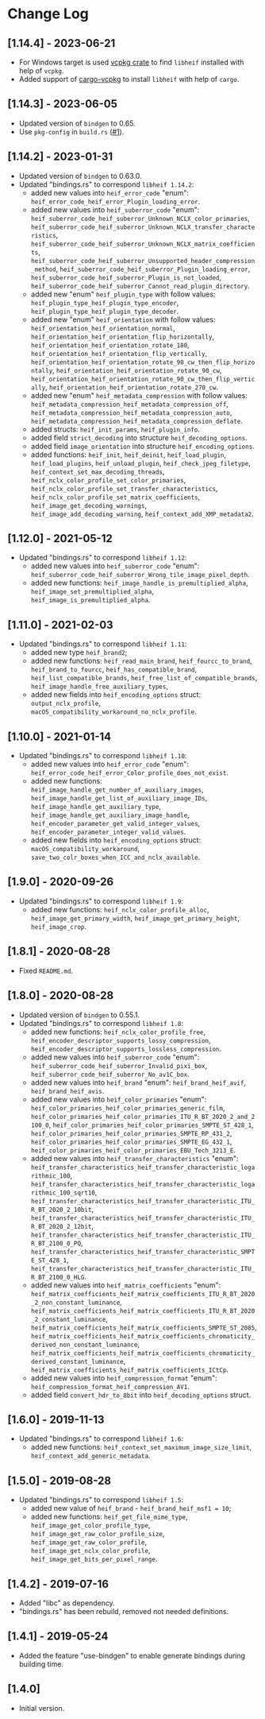 # Change Log

## [1.14.4] - 2023-06-21

- For Windows target is used [vcpkg crate](https://crates.io/crates/vcpkg) 
  to find `libheif` installed with help of `vcpkg`.
- Added support of [cargo-vcpkg](https://crates.io/crates/cargo-vcpkg)
  to install `libheif` with help of `cargo`.

## [1.14.3] - 2023-06-05

- Updated version of `bindgen` to 0.65.
- Use `pkg-config` in `build.rs` ([#1](https://github.com/Cykooz/libheif-sys/pull/1)).

## [1.14.2] - 2023-01-31

- Updated version of `bindgen` to 0.63.0.
- Updated "bindings.rs" to correspond `libheif 1.14.2`:
  - added new values into `heif_error_code` "enum":
    `heif_error_code_heif_error_Plugin_loading_error`.
  - added new values into `heif_suberror_code` "enum":
    `heif_suberror_code_heif_suberror_Unknown_NCLX_color_primaries`,
    `heif_suberror_code_heif_suberror_Unknown_NCLX_transfer_characteristics`,
    `heif_suberror_code_heif_suberror_Unknown_NCLX_matrix_coefficients`,
    `heif_suberror_code_heif_suberror_Unsupported_header_compression_method`,
    `heif_suberror_code_heif_suberror_Plugin_loading_error`,
    `heif_suberror_code_heif_suberror_Plugin_is_not_loaded`,
    `heif_suberror_code_heif_suberror_Cannot_read_plugin_directory`.
  - added new "enum" `heif_plugin_type` with follow values:
    `heif_plugin_type_heif_plugin_type_encoder`, 
    `heif_plugin_type_heif_plugin_type_decoder`.
  - added new "enum" `heif_orientation` with follow values:
    `heif_orientation_heif_orientation_normal`,
    `heif_orientation_heif_orientation_flip_horizontally`,
    `heif_orientation_heif_orientation_rotate_180`,
    `heif_orientation_heif_orientation_flip_vertically`,
    `heif_orientation_heif_orientation_rotate_90_cw_then_flip_horizontally`,
    `heif_orientation_heif_orientation_rotate_90_cw`,
    `heif_orientation_heif_orientation_rotate_90_cw_then_flip_vertically`,
    `heif_orientation_heif_orientation_rotate_270_cw`.
  - added new "enum" `heif_metadata_compression` with follow values:
    `heif_metadata_compression_heif_metadata_compression_off`,
    `heif_metadata_compression_heif_metadata_compression_auto`,
    `heif_metadata_compression_heif_metadata_compression_deflate`.
  - added structs: `heif_init_params`, `heif_plugin_info`.
  - added field `strict_decoding` into structure `heif_decoding_options`.
  - added field `image_orientation` into structure `heif_encoding_options`.
  - added functions: `heif_init`, `heif_deinit`, `heif_load_plugin`,
    `heif_load_plugins`, `heif_unload_plugin`, `heif_check_jpeg_filetype`,
    `heif_context_set_max_decoding_threads`,
    `heif_nclx_color_profile_set_color_primaries`,
    `heif_nclx_color_profile_set_transfer_characteristics`,
    `heif_nclx_color_profile_set_matrix_coefficients`,
    `heif_image_get_decoding_warnings`,
    `heif_image_add_decoding_warning`,
    `heif_context_add_XMP_metadata2`.

## [1.12.0] - 2021-05-12

- Updated "bindings.rs" to correspond `libheif 1.12`:
  - added new values into `heif_suberror_code` "enum":
    `heif_suberror_code_heif_suberror_Wrong_tile_image_pixel_depth`.
  - added new functions: `heif_image_handle_is_premultiplied_alpha`,
    `heif_image_set_premultiplied_alpha`,  `heif_image_is_premultiplied_alpha`.
    
## [1.11.0] - 2021-02-03

- Updated "bindings.rs" to correspond `libheif 1.11`:
  - added new type `heif_brand2`;
  - added new functions: `heif_read_main_brand`,
    `heif_fourcc_to_brand`,  `heif_brand_to_fourcc`,
    `heif_has_compatible_brand`, `heif_list_compatible_brands`,
    `heif_free_list_of_compatible_brands`,
    `heif_image_handle_free_auxiliary_types`,
  - added new fields into `heif_encoding_options` struct:
    `output_nclx_profile`, `macOS_compatibility_workaround_no_nclx_profile`.

## [1.10.0] - 2021-01-14

- Updated "bindings.rs" to correspond `libheif 1.10`:
  - added new values into `heif_error_code` "enum":
    `heif_error_code_heif_error_Color_profile_does_not_exist`.  
  - added new functions: `heif_image_handle_get_number_of_auxiliary_images`,
    `heif_image_handle_get_list_of_auxiliary_image_IDs`, 
    `heif_image_handle_get_auxiliary_type`,
    `heif_image_handle_get_auxiliary_image_handle`,
    `heif_encoder_parameter_get_valid_integer_values`,
    `heif_encoder_parameter_integer_valid_values`.
  - added new fields into `heif_encoding_options` struct:
    `macOS_compatibility_workaround`,
    `save_two_colr_boxes_when_ICC_and_nclx_available`.

## [1.9.0] - 2020-09-26

- Updated "bindings.rs" to correspond `libheif 1.9`:
  - added new functions: `heif_nclx_color_profile_alloc`, 
    `heif_image_get_primary_width`, `heif_image_get_primary_height`,
    `heif_image_crop`.
    
## [1.8.1] - 2020-08-28

- Fixed `README.md`.

## [1.8.0] - 2020-08-28

- Updated version of `bindgen` to 0.55.1.
- Updated "bindings.rs" to correspond `libheif 1.8`:
  - added new functions: `heif_nclx_color_profile_free`, 
    `heif_encoder_descriptor_supports_lossy_compression`,
    `heif_encoder_descriptor_supports_lossless_compression`.
  - added new values into `heif_suberror_code` "enum":
    `heif_suberror_code_heif_suberror_Invalid_pixi_box`,
    `heif_suberror_code_heif_suberror_No_av1C_box`.
  - added new values into `heif_brand` "enum":
    `heif_brand_heif_avif`, `heif_brand_heif_avis`.
  - added new values into `heif_color_primaries` "enum":
    `heif_color_primaries_heif_color_primaries_generic_film`, 
    `heif_color_primaries_heif_color_primaries_ITU_R_BT_2020_2_and_2100_0`,
    `heif_color_primaries_heif_color_primaries_SMPTE_ST_428_1`,
    `heif_color_primaries_heif_color_primaries_SMPTE_RP_431_2`,
    `heif_color_primaries_heif_color_primaries_SMPTE_EG_432_1`,
    `heif_color_primaries_heif_color_primaries_EBU_Tech_3213_E`.
  - added new values into `heif_transfer_characteristics` "enum":
    `heif_transfer_characteristics_heif_transfer_characteristic_logarithmic_100`,
    `heif_transfer_characteristics_heif_transfer_characteristic_logarithmic_100_sqrt10`,
    `heif_transfer_characteristics_heif_transfer_characteristic_ITU_R_BT_2020_2_10bit`,
    `heif_transfer_characteristics_heif_transfer_characteristic_ITU_R_BT_2020_2_12bit`,
    `heif_transfer_characteristics_heif_transfer_characteristic_ITU_R_BT_2100_0_PQ`,
    `heif_transfer_characteristics_heif_transfer_characteristic_SMPTE_ST_428_1`,
    `heif_transfer_characteristics_heif_transfer_characteristic_ITU_R_BT_2100_0_HLG`.   
  - added new values into `heif_matrix_coefficients` "enum":
    `heif_matrix_coefficients_heif_matrix_coefficients_ITU_R_BT_2020_2_non_constant_luminance`,
    `heif_matrix_coefficients_heif_matrix_coefficients_ITU_R_BT_2020_2_constant_luminance`,
    `heif_matrix_coefficients_heif_matrix_coefficients_SMPTE_ST_2085`,
    `heif_matrix_coefficients_heif_matrix_coefficients_chromaticity_derived_non_constant_luminance`,
    `heif_matrix_coefficients_heif_matrix_coefficients_chromaticity_derived_constant_luminance`,
    `heif_matrix_coefficients_heif_matrix_coefficients_ICtCp`.
  - added new values into `heif_compression_format` "enum":
    `heif_compression_format_heif_compression_AV1`.
  - added field `convert_hdr_to_8bit` into `heif_decoding_options` struct.

## [1.6.0] - 2019-11-13

- Updated "bindings.rs" to correspond `libheif 1.6`:
  - added new functions: `heif_context_set_maximum_image_size_limit`, 
    `heif_context_add_generic_metadata`.

## [1.5.0] - 2019-08-28

- Updated "bindings.rs" to correspond `libheif 1.5`:
  - added new value of `heif_brand` - `heif_brand_heif_msf1 = 10`;
  - added new functions: `heif_get_file_mime_type`, `heif_image_get_color_profile_type`,
    `heif_image_get_raw_color_profile_size`, `heif_image_get_raw_color_profile`,
    `heif_image_get_nclx_color_profile`, `heif_image_get_bits_per_pixel_range`.

## [1.4.2] - 2019-07-16

- Added "libc" as dependency.
- "bindings.rs" has been rebuild, removed not needed definitions. 

## [1.4.1] - 2019-05-24

- Added the feature "use-bindgen" to enable generate bindings
  during building time.

## [1.4.0]

- Initial version.
